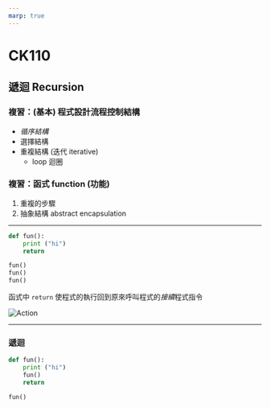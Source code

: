 ```yaml
---
marp: true
---
```


# CK110

## 遞迴 Recursion

### 複習：(基本) 程式設計流程控制結構

* *循序結構*  
* 選擇結構  
* 重複結構 (迭代 iterative)
  * loop 迴圈  

### 複習：函式 function (功能)  

  1. 重複的步驟  
  2. 抽象結構 abstract encapsulation  

---

<!--# Python-->
```python
def fun():
    print ("hi")
    return

fun()
fun()
fun()
```

<!--
```C++
// C++
void fun () {
    cout << "hi" << endl;
    return;
}

int main () {
    fun();
    fun();
    fun();
    return 0;
}
```
-->

函式中 ```return``` 使程式的執行回到原來呼叫程式的*接續*程式指令  

![Action](https://media.giphy.com/media/o4sHjxfd5J37Y54uib/giphy.gif)<!--https://media.giphy.com/media/yicnHKGKuAfqiSDjQ3/giphy.gif)https://i.imgur.com/H7c9QGn.gif =350x250)-->  

---

### 遞迴

```python
def fun():
    print ("hi")
    fun()
    return

fun()
```
